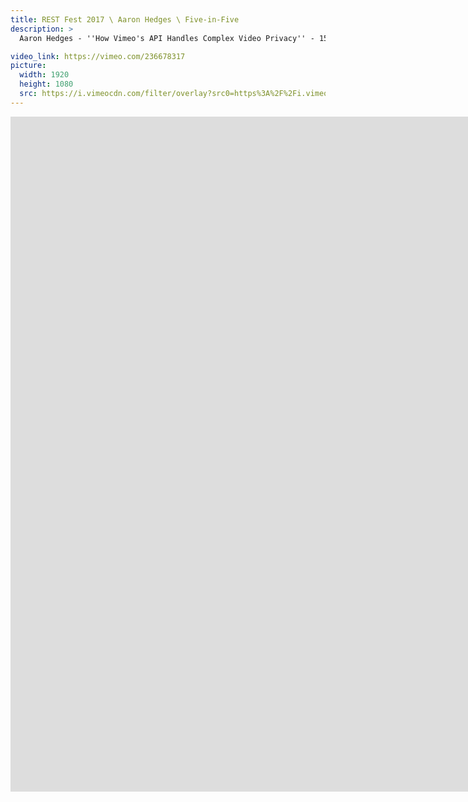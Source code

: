 ```yaml
---
title: REST Fest 2017 \ Aaron Hedges \ Five-in-Five
description: >
  Aaron Hedges - ''How Vimeo's API Handles Complex Video Privacy'' - 15 September 2017

video_link: https://vimeo.com/236678317
picture:
  width: 1920
  height: 1080
  src: https://i.vimeocdn.com/filter/overlay?src0=https%3A%2F%2Fi.vimeocdn.com%2Fvideo%2F659926735_1920x1080.jpg&src1=http%3A%2F%2Ff.vimeocdn.com%2Fp%2Fimages%2Fcrawler_play.png
---
```

<iframe src="https://player.vimeo.com/video/236678317?title=0&byline=0&portrait=0&badge=0&autopause=0&player_id=0" width="1920" height="1080" frameborder="0" title="REST Fest 2017 \ Aaron Hedges \ Five-in-Five" webkitallowfullscreen mozallowfullscreen allowfullscreen></iframe>